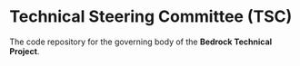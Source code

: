# Technical Steering Committee (TSC)

The code repository for the governing body of the **Bedrock Technical Project**.
